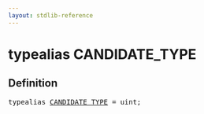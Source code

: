 ```yaml
---
layout: stdlib-reference
---
```


# typealias CANDIDATE\_TYPE

## Definition

<pre>
<span class='code_keyword'>typealias</span> <a href="/stdlib-reference/types/CANDIDATE_TYPE">CANDIDATE_TYPE</a> = <span class="code_keyword">uint</span>;
</pre>

